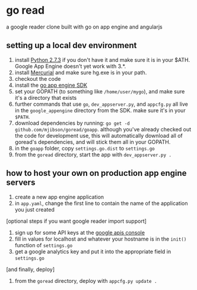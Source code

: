 # go read

a google reader clone built with go on app engine and angularjs

## setting up a local dev environment

1. install [Python 2.7.3](http://www.python.org/download/releases/2.7.3/#id5) if you don't have it and make sure it is in your $ATH. Google App Engine doesn't yet work with 3.*.
1. install [Mercurial](http://mercurial.selenic.com/wiki/Download) and make sure hg.exe is in your path.
1. checkout the code
1. install the [go app engine SDK](https://developers.google.com/appengine/downloads#Google_App_Engine_SDK_for_Go)
1. set your GOPATH (to something like `/home/user/mygo`), and make sure it's a directory that exists
1. further commands that use `go`, `dev_appserver.py`, and `appcfg.py` all live in the `google_appengine` directory from the SDK. make sure it's in your `$PATH`.
1. download dependencies by running: `go get -d github.com/mjibson/goread/goapp`. although you've already checked out the code for development use, this will automatically download all of goread's dependencies, and will stick them all in your GOPATH.
1. in the `goapp` folder, copy `settings.go.dist` to `settings.go`
1. from the `goread` directory, start the app with `dev_appserver.py .`

## how to host your own on production app engine servers

1. create a new app engine application
1. in `app.yaml`, change the first line to contain the name of the application you just created

[optional steps if you want google reader import support]

1. sign up for some API keys at the [google apis console](https://code.google.com/apis/console/)
1. fill in values for localhost and whatever your hostname is in the `init()` function of `settings.go`
1. get a google analytics key and put it into the appropriate field in `settings.go`

[and finally, deploy]

1. from the `goread` directory, deploy with `appcfg.py update .`
